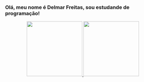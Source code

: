  ###  Olá, meu nome é Delmar Freitas, sou estudande de programação!
<div align="center">
  <a href="https://github.com/delmarfreitas">
  <img height="180em" src="https://github-readme-stats.vercel.app/api?username=delmarfreitas&show_icons=true&theme=dark&include_all_commits=true&count_private=true"/>
  <img height="180em" src="https://github-readme-stats.vercel.app/api/top-langs/?username=delmarfreitas&layout=compact&langs_count=7&theme=dark"/>
